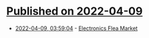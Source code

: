 # [Published on 2022-04-09](index.md)

* [2022-04-09, 03:59:04](https://news.ycombinator.com/item?id=30965183) - [Electronics Flea Market](https://www.electronicsfleamarket.com/)
